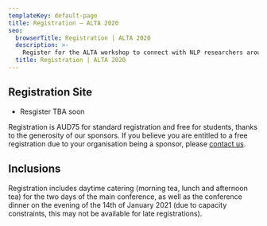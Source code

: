 ```yaml
---
templateKey: default-page
title: Registration – ALTA 2020
seo:
  browserTitle: Registration | ALTA 2020
  description: >-
    Register for the ALTA workshop to connect with NLP researchers around Australia and New Zealand.
  title: Registration | ALTA 2020
---
```



## Registration Site

* Resgister TBA soon

Registration is AUD75 for standard registration and free for students, thanks to the generosity of our sponsors. If you believe you are entitled to a free registration due to your organisation being a sponsor, please [contact us](mailto:workshop@alta.asn.au).

## Inclusions

Registration includes daytime catering (morning tea, lunch and afternoon tea) for the two days of the main conference, as well as the conference dinner on the evening of the 14th of January 2021 (due to capacity constraints, this may not be available for late registrations).

